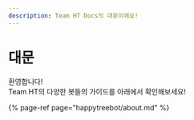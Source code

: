 ```yaml
---
description: Team HT Docs의 대문이에요!
---
```


# 대문

환영합니다!  
Team HT의 다양한  봇들의 가이드를 아래에서 확인해보세요!



{% page-ref page="happytreebot/about.md" %}



